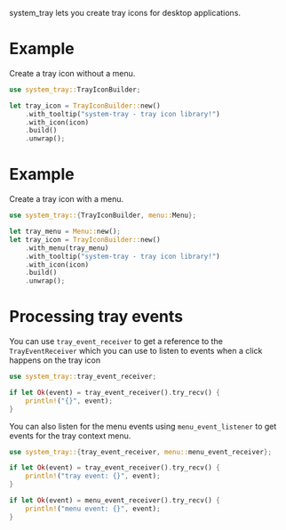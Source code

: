 system_tray lets you create tray icons for desktop applications.

# Example

Create a tray icon without a menu.

```rs
use system_tray::TrayIconBuilder;

let tray_icon = TrayIconBuilder::new()
    .with_tooltip("system-tray - tray icon library!")
    .with_icon(icon)
    .build()
    .unwrap();
```

# Example

Create a tray icon with a menu.

```rs
use system_tray::{TrayIconBuilder, menu::Menu};

let tray_menu = Menu::new();
let tray_icon = TrayIconBuilder::new()
    .with_menu(tray_menu)
    .with_tooltip("system-tray - tray icon library!")
    .with_icon(icon)
    .build()
    .unwrap();
```

# Processing tray events

You can use `tray_event_receiver` to get a reference to the `TrayEventReceiver`
which you can use to listen to events when a click happens on the tray icon
```rs
use system_tray::tray_event_receiver;

if let Ok(event) = tray_event_receiver().try_recv() {
    println!("{}", event);
}
```

You can also listen for the menu events using `menu_event_listener` to get events for the tray context menu.

```rs
use system_tray::{tray_event_receiver, menu::menu_event_receiver};

if let Ok(event) = tray_event_receiver().try_recv() {
    println!("tray event: {}", event);
}

if let Ok(event) = menu_event_receiver().try_recv() {
    println!("menu event: {}", event);
}
```